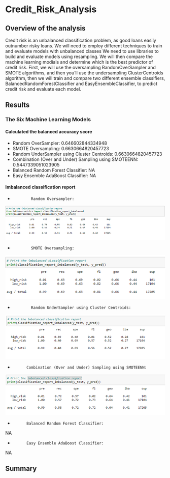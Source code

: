 # Credit_Risk_Analysis

## Overview of the analysis
Credit risk is an unbalanced classification problem, as good loans easily outnumber risky loans. We will need to employ different techniques to train and evaluate models with unbalanced classes We need to use libraries to build and evaluate models using resampling. We will then compare the machine learning modials and determine which is the best predictor of credit risk. First, we will use the oversampling RandomOverSampler and SMOTE algorithms, and then you’ll use the undersampling ClusterCentroids algorithm, then we will train and compare two different ensemble classifiers, BalancedRandomForestClassifier and EasyEnsembleClassifier, to predict credit risk and evaluate each model. 


## Results

### The Six Machine Learning Models

#### Calculated the balanced accuracy score
* Random OverSampler: 0.646602844334948
* SMOTE Oversampling: 0.6630664820457723 
* Random UnderSampler using Cluster Centroids: 0.6630664820457723
* Combination (Over and Under) Sampling using SMOTEENN: 0.5447339051023905
* Balanced Random Forest Classifier: NA
* Easy Ensemble AdaBoost Classifier: NA

#### Imbalanced classification report


*             Random Oversampler:
![](https://github.com/Andrew-E-Walters/Credit_Risk_Analysis/blob/main/Random%20Oversampling.png)


*             SMOTE Oversampling:           
![](https://github.com/Andrew-E-Walters/Credit_Risk_Analysis/blob/main/Smote%20oversampling.png)


*             Random UnderSampler using Cluster Centroids:
![](https://github.com/Andrew-E-Walters/Credit_Risk_Analysis/blob/main/Cluster%20Centroids.png)


*           Combination (Over and Under) Sampling using SMOTEENN:
![](https://github.com/Andrew-E-Walters/Credit_Risk_Analysis/blob/main/combo%20over%20and%20under.png)


*           Balanced Random Forest Classifier:
NA


*           Easy Ensemble AdaBoost Classifier: 
NA

## Summary
